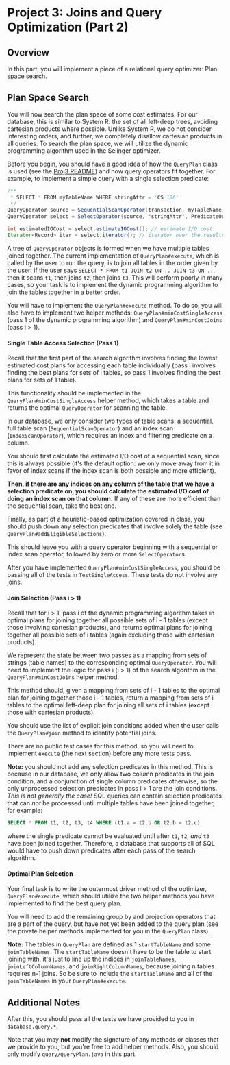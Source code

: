 # Project 3: Joins and Query Optimization (Part 2)

## Overview

In this part, you will implement a piece of a relational query optimizer: Plan space search.

## Plan Space Search

You will now search the plan space of some cost estimates.
For our database, this is similar to System R: the set of all left-deep trees,
avoiding cartesian products where possible. Unlike System R, we do not consider
interesting orders, and further, we completely disallow cartesian products in
all queries. To search the plan space, we will utilize the dynamic programming
algorithm used in the Selinger optimizer.

Before you begin, you should have a good idea of how the `QueryPlan` class is
used (see the [Proj3 README](proj3-README.md#query)) and how query operators fit together.
For example, to implement a simple query with a single selection predicate:
```java
/**
 * SELECT * FROM myTableName WHERE stringAttr = 'CS 186'
 */
QueryOperator source = SequentialScanOperator(transaction, myTableName);
QueryOperator select = SelectOperator(source, 'stringAttr', PredicateOperator.EQUALS, "CS 186");

int estimatedIOCost = select.estimateIOCost(); // estimate I/O cost
Iterator<Record> iter = select.iterator(); // iterator over the results
```

A tree of `QueryOperator` objects is formed when we have multiple tables joined
together. The current implementation of `QueryPlan#execute`, which is called by
the user to run the query, is to join all tables in the order given by the user:
if the user says `SELECT * FROM t1 JOIN t2 ON .. JOIN t3 ON ..`, then it scans
`t1`, then joins `t2`, then joins `t3`. This will perform poorly in many cases,
so your task is to implement the dynamic programming algorithm to join the
tables together in a better order.

You will have to implement the `QueryPlan#execute` method. To do so, you will
also have to implement two helper methods: `QueryPlan#minCostSingleAccess` (pass
1 of the dynamic programming algorithm) and `QueryPlan#minCostJoins` (pass
i > 1).

#### Single Table Access Selection (Pass 1)

Recall that the first part of the search algorithm involves finding the lowest
estimated cost plans for accessing each table individually (pass i involves
finding the best plans for sets of i tables, so pass 1 involves finding the best
plans for sets of 1 table).

This functionality should be implemented in the `QueryPlan#minCostSingleAccess`
helper method, which takes a table and returns the optimal `QueryOperator` for
scanning the table.

In our database, we only consider two types of table scans: a sequential, full
table scan (`SequentialScanOperator`) and an index scan (`IndexScanOperator`),
which requires an index and filtering predicate on a column.

You should first calculate the estimated I/O cost of a sequential scan, since
this is always possible (it's the default option: we only move away from it in
favor of index scans if the index scan is both possible and more efficient).

**Then, if there are any indices on any column of the table that we have**
**a selection predicate on, you should calculate the estimated I/O cost of doing**
**an index scan on that column.** If any of these are more efficient than the
sequential scan, take the best one.

Finally, as part of a heuristic-based optimization covered in class, you should
push down any selection predicates that involve solely the table (see
`QueryPlan#addEligibleSelections`).

This should leave you with a query operator beginning with a sequential or index
scan operator, followed by zero or more `SelectOperator`s.

After you have implemented `QueryPlan#minCostSingleAccess`, you should be
passing all of the tests in `TestSingleAccess`. These tests do not involve any
joins.

#### Join Selection (Pass i > 1)

Recall that for i > 1, pass i of the dynamic programming algorithm takes in
optimal plans for joining together all possible sets of i - 1 tables (except those
involving cartesian products), and returns optimal plans for joining together all
possible sets of i tables (again excluding those with cartesian products).

We represent the state between two passes as a mapping from sets of strings
(table names) to the corresponding optimal `QueryOperator`. You will need to
implement the logic for pass i (i > 1) of the search algorithm in the
`QueryPlan#minCostJoins` helper method.

This method should, given a mapping from sets of i - 1 tables to the optimal
plan for joining together those i - 1 tables, return a mapping from sets of
i tables to the optimal left-deep plan for joining all sets of i tables
(except those with cartesian products).

You should use the list of explicit join conditions added when the user calls
the `QueryPlan#join` method to identify potential joins.

There are no public test cases for this method, so you will need to implement
`execute` (the next section) before any more tests pass.

**Note:** you should not add any selection predicates in this method. This is
because in our database, we only allow two column predicates in the join
condition, and a conjunction of single column predicates otherwise, so the only
unprocessed selection predicates in pass i > 1 are the join conditions. *This is
not generally the case!* SQL queries can contain selection predicates that can
*not* be processed until multiple tables have been joined together, for
example:

```sql
SELECT * FROM t1, t2, t3, t4 WHERE (t1.a = t2.b OR t2.b = t2.c)
```

where the single predicate cannot be evaluated until after `t1`, `t2`, _and_
`t3` have been joined together. Therefore, a database that supports all of SQL
would have to push down predicates after each pass of the search algorithm.

#### Optimal Plan Selection

Your final task is to write the outermost driver method of the optimizer,
`QueryPlan#execute`, which should utilize the two helper methods you have implemented
to find the best query plan.

You will need to add the remaining group by and projection operators that are
a part of the query, but have not yet been added to the query plan (see the
private helper methods implemented for you in the `QueryPlan` class).

**Note:** The tables in `QueryPlan` are defined as 1 `startTableName` and some `joinTableNames`.
The `startTableName` doesn't have to be the table to start joining with, it's just to line up the
indices in `joinTableNames`, `joinLeftColumnNames`, and `joinRightColumnNames`, because joining n tables
requires n-1 joins. So be sure to include the `startTableName` and all of the `joinTableNames` in your `QueryPlan#execute`.

## Additional Notes

After this, you should pass all the tests we have provided to you in `database.query.*`.

Note that you may **not** modify the signature of any methods or classes that we
provide to you, but you're free to add helper methods. Also, you should only modify `query/QueryPlan.java` in this part.

